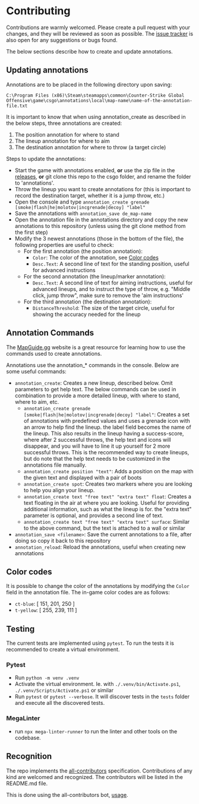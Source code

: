 # Contributing

Contributions are warmly welcomed. Please create a pull request with your changes, and they will be reviewed as soon as
possible. The [issue tracker](https://github.com/ReneRebsdorf/CS2-annotations/issues) is also open for any suggestions
or bugs found.

The below sections describe how to create and update annotations.

## Updating annotations

Annotations are to be placed in the following directory upon saving:

```text
C:\Program Files (x86)\Steam\steamapps\common\Counter-Strike Global Offensive\game\csgo\annotations\local\map-name\name-of-the-annotation-file.txt
```

It is important to know that when using annotation_create as described in the below steps, three annotations are
created:

1. The position annotation for where to stand
2. The lineup annotation for where to aim
3. The destination annotation for where to throw (a target circle)

Steps to update the annotations:

- Start the game with annotations enabled, __or__ use the zip file in the
  [releases](https://github.com/ReneRebsdorf/CS2-annotations/releases), __or__ git clone this repo to the csgo folder,
  and rename the folder to 'annotations'.
- Throw the lineup you want to create annotations for (this is important to record the destination target, whether it is
  a jump throw, etc.)
- Open the console and type `annotation_create grenade [smoke|flash|he|molotov|incgrenade|decoy] "label"`
- Save the annotations with `annotation_save de_map-name`
- Open the annotation file in the annotations directory and copy the new annotations to this repository (unless using
  the git clone method from the first step)
- Modify the 3 newest annotations (those in the bottom of the file), the following properties are useful to check:
  - For the first annotation (the position annotation):
    - `Color`: The color of the annotation, see [Color codes](#color-codes)
    - `Desc.Text`: A second line of text for the standing position, useful for advanced instructions
  - For the second annotation (the lineup/marker annotation):
    - `Desc.Text`: A second line of text for aiming instructions, useful for advanced lineups, and to instruct the type
      of throw, e.g. "Middle click, jump throw", make sure to remove the 'aim instructions'
  - For the third annotation (the destination annotation):
    - `DistanceThreshold`: The size of the target circle, useful for showing the accuracy needed for the lineup

## Annotation Commands

The [MapGuide.gg](https://mapguide.gg/) website is a great resource for learning how to use the commands used to create
annotations.

Annotations use the annotation\_\* commands in the console. Below are some useful commands:

- `annotation_create`: Creates a new lineup, described below. Omit parameters to get help text.
  The below commands can be used in combination to provide a more detailed lineup, with where to stand, where to aim,
  etc.
  - `annotation_create grenade [smoke|flash|he|molotov|incgrenade|decoy] "label"`: Creates a set of annotations with
    predefined values and uses a grenade icon with an arrow to help find the lineup. the label field becomes the name of
    the lineup. This also results in the lineup having a success-score, where after 2 successful throws, the help text
    and icons will disappear, and you will have to line it up yourself for 2 more successful throws. This is the
    recommended way to create lineups, but do note that the help text needs to be customized in the annotations file
    manually.
  - `annotation_create position "text"`: Adds a position on the map with the given text and displayed with a pair of
    boots
  - `annotation_create spot`: Creates two markers where you are looking to help you align your lineup.
  - `annotation_create text "free text" "extra text" float`: Creates a text floating in the air at where you are
    looking. Useful for providing additional information, such as what the lineup is for. the "extra text" parameter is
    optional, and provides a second line of text.
  - `annotation_create text "free text" "extra text" surface`: Similar to the above command, but the text is attached to
    a wall or similar
- `annotation_save <filename>`: Save the current annotations to a file, after doing so copy it back to this repository
- `annotation_reload`: Reload the annotations, useful when creating new annotations

## Color codes

It is possible to change the color of the annotations by modifying the `Color` field in the annotation file. The in-game
color codes are as follows:

- `ct-blue`: [ 151, 201, 250 ]
- `t-yellow`: [ 255, 239, 111 ]

## Testing

The current tests are implemented using `pytest`. To run the tests it is recommended to create a virtual environment.

### Pytest

- Run `python -m venv .venv`
- Activate the virtual environment. Ie. with `./.venv/bin/Activate.ps1`, `./.venv/Scripts/Activate.ps1` or similar
- Run `pytest` or `pytest --verbose`. It will discover tests in the `tests` folder and execute all the discovered tests.

### MegaLinter

- run `npx mega-linter-runner` to run the linter and other tools on the codebase.

## Recognition

The repo implements the [all-contributors](https://allcontributors.org) specification. Contributions of any kind are
welcomed and recognized. The contributors will be listed in the README.md file.

This is done using the all-contributors bot, [usage](https://allcontributors.org/docs/en/bot/usage).
